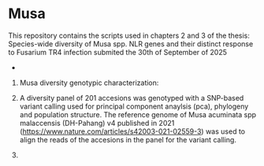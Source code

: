 # Musa
This repository contains the scripts used in chapters 2 and 3 of the thesis: Species-wide diversity of Musa spp. NLR genes and their distinct response to Fusarium TR4 infection submited the 30th of September of 2025

*
1. Musa diversity genotypic characterization: 

2. 
	A diversity panel of 201 accesions was genotyped with a SNP-based variant calling used for principal component anaylsis (pca), phylogeny and population      structure. The reference genome of Musa acuminata spp malaccensis (DH-Pahang) v4 published in 2021 (https://www.nature.com/articles/s42003-021-02559-3)       was used to align the reads of the accesions in the panel for the variant calling.
3. 
